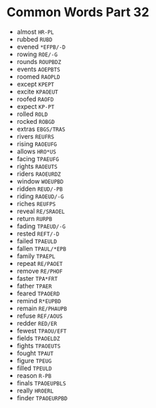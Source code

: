 # Common Words Part 32

* almost `HR-PL`
* rubbed `RUBD`
* evened `*EFPB/-D`
* rowing `ROE/-G`
* rounds `ROUPBDZ`
* events `AOEPBTS`
* roomed `RAOPLD`
* except `KPEPT`
* excite `KPAOEUT`
* roofed `RAOFD`
* expect `KP-PT`
* rolled `ROLD`
* rocked `ROBGD`
* extras `EBGS/TRAS`
* rivers `REUFRS`
* rising `RAOEUFG`
* allows `HRO*US`
* facing `TPAEUFG`
* rights `RAOEUTS`
* riders `RAOEURDZ`
* window `WOEUPBD`
* ridden `REUD/-PB`
* riding `RAOEUD/-G`
* riches `REUFPS`
* reveal `RE/SRAOEL`
* return `RURPB`
* fading `TPAEUD/-G`
* rested `REFT/-D`
* failed `TPAEULD`
* fallen `TPAUL/*EPB`
* family `TPAEPL`
* repeat `RE/PAOET`
* remove `RE/PHOF`
* faster `TPA*FRT`
* father `TPAER`
* feared `TPAOERD`
* remind `R*EUPBD`
* remain `RE/PHAUPB`
* refuse `REF/AOUS`
* redder `RED/ER`
* fewest `TPAOU/EFT`
* fields `TPAOELDZ`
* fights `TPAOEUTS`
* fought `TPAUT`
* figure `TPEUG`
* filled `TPEULD`
* reason `R-PB`
* finals `TPAOEUPBLS`
* really `HROERL`
* finder `TPAOEURPBD`
